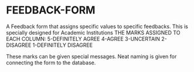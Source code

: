# FEEDBACK-FORM
A Feedback form that assigns specific values to specific feedbacks. This is specially designed for Academic Institutions
THE MARKS ASSIGNED TO EACH COLUMN:
5-DEFINITELY AGREE
4-AGREE
3-UNCERTAIN
2-DISAGREE
1-DEFINITELY DISAGREE

These marks can be given special messages.
Neat naming is given for connecting the form to the database.

